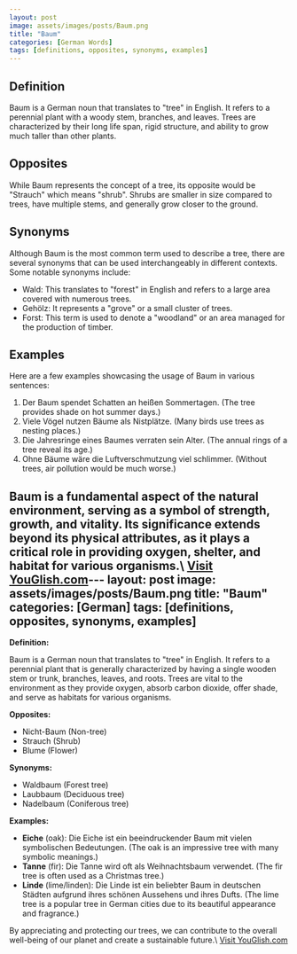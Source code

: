 ```yaml
---
layout: post
image: assets/images/posts/Baum.png
title: "Baum"
categories: [German Words]
tags: [definitions, opposites, synonyms, examples]
---
```


## Definition
Baum is a German noun that translates to "tree" in English. It refers to a perennial plant with a woody stem, branches, and leaves. Trees are characterized by their long life span, rigid structure, and ability to grow much taller than other plants.

## Opposites
While Baum represents the concept of a tree, its opposite would be "Strauch" which means "shrub". Shrubs are smaller in size compared to trees, have multiple stems, and generally grow closer to the ground.

## Synonyms
Although Baum is the most common term used to describe a tree, there are several synonyms that can be used interchangeably in different contexts. Some notable synonyms include:  

- Wald: This translates to "forest" in English and refers to a large area covered with numerous trees.
- Gehölz: It represents a "grove" or a small cluster of trees.
- Forst: This term is used to denote a "woodland" or an area managed for the production of timber.

## Examples
Here are a few examples showcasing the usage of Baum in various sentences:

1. Der Baum spendet Schatten an heißen Sommertagen. (The tree provides shade on hot summer days.)
2. Viele Vögel nutzen Bäume als Nistplätze. (Many birds use trees as nesting places.)
3. Die Jahresringe eines Baumes verraten sein Alter. (The annual rings of a tree reveal its age.)
4. Ohne Bäume wäre die Luftverschmutzung viel schlimmer. (Without trees, air pollution would be much worse.)

Baum is a fundamental aspect of the natural environment, serving as a symbol of strength, growth, and vitality. Its significance extends beyond its physical attributes, as it plays a critical role in providing oxygen, shelter, and habitat for various organisms.\ <a id="yg-widget-0" class="youglish-widget" data-query="Baum" data-lang="german" data-components="8412" data-auto-start="0" data-bkg-color="theme_light" data-title="How%20to%20pronounce%20Baum%20in%20German"  rel="nofollow" href="https://youglish.com">Visit YouGlish.com</a><script async src="https://youglish.com/public/emb/widget.js" charset="utf-8"></script>---
layout: post
image: assets/images/posts/Baum.png
title: "Baum"
categories: [German]
tags: [definitions, opposites, synonyms, examples]
---

**Definition:**

Baum is a German noun that translates to "tree" in English. It refers to a perennial plant that is generally characterized by having a single wooden stem or trunk, branches, leaves, and roots. Trees are vital to the environment as they provide oxygen, absorb carbon dioxide, offer shade, and serve as habitats for various organisms.

**Opposites:**

- Nicht-Baum (Non-tree)
- Strauch (Shrub)
- Blume (Flower)

**Synonyms:**

- Waldbaum (Forest tree)
- Laubbaum (Deciduous tree)
- Nadelbaum (Coniferous tree)

**Examples:**

- **Eiche** (oak): Die Eiche ist ein beeindruckender Baum mit vielen symbolischen Bedeutungen. (The oak is an impressive tree with many symbolic meanings.)
- **Tanne** (fir): Die Tanne wird oft als Weihnachtsbaum verwendet. (The fir tree is often used as a Christmas tree.)
- **Linde** (lime/linden): Die Linde ist ein beliebter Baum in deutschen Städten aufgrund ihres schönen Aussehens und ihres Dufts. (The lime tree is a popular tree in German cities due to its beautiful appearance and fragrance.)

By appreciating and protecting our trees, we can contribute to the overall well-being of our planet and create a sustainable future.\ <a id="yg-widget-0" class="youglish-widget" data-query="Baum" data-lang="german" data-components="8412" data-auto-start="0" data-bkg-color="theme_light" data-title="How%20to%20pronounce%20Baum%20in%20German"  rel="nofollow" href="https://youglish.com">Visit YouGlish.com</a><script async src="https://youglish.com/public/emb/widget.js" charset="utf-8"></script>